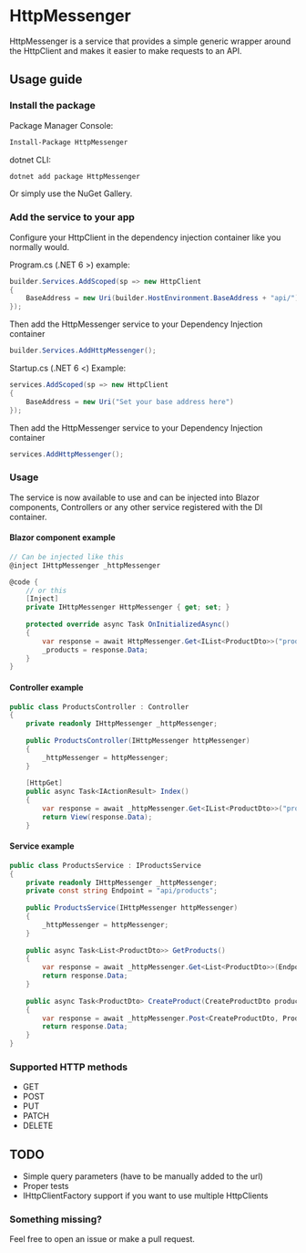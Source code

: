 # HttpMessenger

HttpMessenger is a service that provides a simple generic wrapper around the HttpClient and makes it easier to make requests to an API.

## Usage guide
### Install the package
Package Manager Console:
```bash
Install-Package HttpMessenger
```

dotnet CLI:
```bash
dotnet add package HttpMessenger
```

Or simply use the NuGet Gallery.

### Add the service to your app
Configure your HttpClient in the dependency injection container like you normally would.

Program.cs (.NET 6 >) example:
```c#
builder.Services.AddScoped(sp => new HttpClient 
{ 
    BaseAddress = new Uri(builder.HostEnvironment.BaseAddress + "api/") 
});
```

Then add the HttpMessenger service to your Dependency Injection container
```c#
builder.Services.AddHttpMessenger();
```

Startup.cs (.NET 6 <) Example:
```c#
services.AddScoped(sp => new HttpClient 
{ 
    BaseAddress = new Uri("Set your base address here") 
});
```

Then add the HttpMessenger service to your Dependency Injection container
```c#
services.AddHttpMessenger();
```

### Usage

The service is now available to use and can be injected into Blazor components, Controllers or any other service registered with the DI container.

#### Blazor component example
```c#
// Can be injected like this
@inject IHttpMessenger _httpMessenger

@code {
    // or this
    [Inject]
    private IHttpMessenger HttpMessenger { get; set; }
    
    protected override async Task OnInitializedAsync()
    {
        var response = await HttpMessenger.Get<IList<ProductDto>>("products");
        _products = response.Data;
    }
}
```

#### Controller example
```c#
public class ProductsController : Controller
{
    private readonly IHttpMessenger _httpMessenger;
    
    public ProductsController(IHttpMessenger httpMessenger)
    {
        _httpMessenger = httpMessenger;
    }
    
    [HttpGet]
    public async Task<IActionResult> Index()
    {
        var response = await _httpMessenger.Get<IList<ProductDto>>("products");
        return View(response.Data);
    }
```

#### Service example
```c#
public class ProductsService : IProductsService
{
    private readonly IHttpMessenger _httpMessenger;
    private const string Endpoint = "api/products";
    
    public ProductsService(IHttpMessenger httpMessenger)
    {
        _httpMessenger = httpMessenger;
    }
    
    public async Task<List<ProductDto>> GetProducts()
    {
        var response = await _httpMessenger.Get<List<ProductDto>>(Endpoint);
        return response.Data;
    }
    
    public async Task<ProductDto> CreateProduct(CreateProductDto product)
    {
        var response = await _httpMessenger.Post<CreateProductDto, ProductDto>(Endpoint, product);
        return response.Data;
    }
}
```

### Supported HTTP methods
* GET
* POST
* PUT
* PATCH
* DELETE

## TODO
* Simple query parameters (have to be manually added to the url)
* Proper tests
* IHttpClientFactory support if you want to use multiple HttpClients

### Something missing?
Feel free to open an issue or make a pull request.